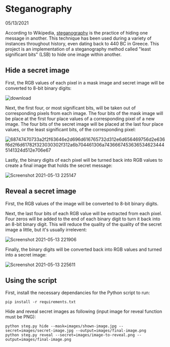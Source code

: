 # Steganography

05/13/2021

According to Wikipedia, [steganography](https://en.wikipedia.org/wiki/Steganography) is the practice of hiding one message in another. This technique has been used during a variety of instances throughout history, even dating back to 440 BC in Greece. This project is an implementation of a steganography method called "least significant bits" (LSB) to hide one image within another.


## Hide a secret image

First, the RGB values of each pixel in a mask image and secret image will be converted to 8-bit binary digits:

![download](https://user-images.githubusercontent.com/71541167/118223579-78a14280-b436-11eb-9847-7be2a64dc910.png)


Next, the first four, or most significant bits, will be taken out of corresponding pixels from each image. The four bits of the mask image will be place at the first four place values of a corresponding pixel of a new image. The four bits of the secret image will be placed at the last four place values, or the least significant bits, of the corresponding pixel:

![68747470733a2f2f63646e2d696d616765732d312e6d656469756d2e636f6d2f6d61782f323030302f312a6b704461306a74366674536365346234445141324d512e706e67](https://user-images.githubusercontent.com/71541167/118224031-33314500-b437-11eb-872d-6526fc8f1541.png)


Lastly, the binary digits of each pixel will be turned back into RGB values to create a final image that holds the secret message:

![Screenshot 2021-05-13 225147](https://user-images.githubusercontent.com/71541167/118227705-d84f1c00-b43d-11eb-86fb-db769415068e.png)


## Reveal a secret image

First, the RGB values of the image will be converted to 8-bit binary digits.

Next, the last four bits of each RGB value will be extracted from each pixel. Four zeros will be added to the end of each binary digit to turn it back into an 8-bit binary digit. This will reduce the quality of the quality of the secret image a little, but it's usually irrelevent:

![Screenshot 2021-05-13 221906](https://user-images.githubusercontent.com/71541167/118225110-48a76e80-b439-11eb-83ae-4668c5e69d7b.png)


Finally, the binary digits will be converted back into RGB values and turned into a secret image:

![Screenshot 2021-05-13 225611](https://user-images.githubusercontent.com/71541167/118228062-70e59c00-b43e-11eb-8ce7-5a425d0caff9.png)


## Using the script

First, install the necessary dependancies for the Python script to run:
```
pip install -r requirements.txt
```

Hide and reveal secret images as following (input image for reveal function must be PNG):
```
python steg.py hide --mask=images/shown-image.jpg --secret=images/secret-image.jpg --output=images/final-image.png
python steg.py reveal --secret=images/image-to-reveal.png --output=images/final-image.png
```
